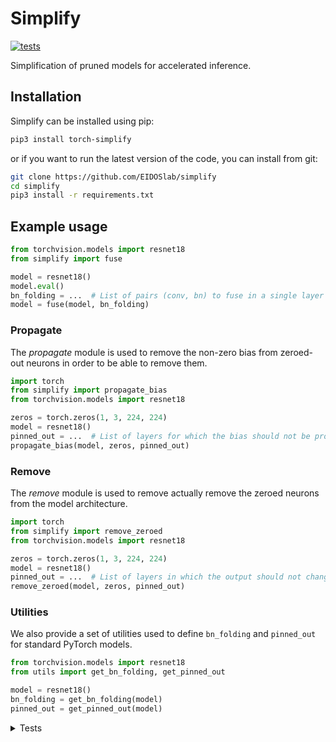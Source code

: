 # Simplify

[![tests](https://github.com/EIDOSlab/simplify/actions/workflows/test.yaml/badge.svg)](https://github.com/EIDOSlab/simplify/actions/workflows/test.yaml)

Simplification of pruned models for accelerated inference.

[comment]: <> (- [Installation]&#40;#installation&#41;)

[comment]: <> (- [Modules]&#40;#usage&#41;)

[comment]: <> (    - [Dataloaders]&#40;#dataloaders&#41;)

[comment]: <> (    - [Evaluation]&#40;#evalutation&#41;)

[comment]: <> (    - [Models]&#40;#models&#41;)

[comment]: <> (    - [Pruning]&#40;#pruning&#41;)

[comment]: <> (        - [CSNN]&#40;#CSNN&#41;)

[comment]: <> (        - [Pruning]&#40;#Pruning&#41;)

[comment]: <> (        - [Thresholding]&#40;#Thresholding&#41;)

[comment]: <> (    - [Utils]&#40;#Utils&#41;)

[comment]: <> (- [Contributing]&#40;#contributing&#41;   )

[comment]: <> (- [License]&#40;#license&#41;)

## Installation

Simplify can be installed using pip:

```bash
pip3 install torch-simplify
```

or if you want to run the latest version of the code, you can install from git:

```bash
git clone https://github.com/EIDOSlab/simplify
cd simplify
pip3 install -r requirements.txt
```

## Example usage

```python
from torchvision.models import resnet18
from simplify import fuse

model = resnet18()
model.eval()
bn_folding = ...  # List of pairs (conv, bn) to fuse in a single layer
model = fuse(model, bn_folding)
```

### Propagate

The *propagate* module is used to remove the non-zero bias from zeroed-out neurons in order to be able to remove them.

````python
import torch
from simplify import propagate_bias
from torchvision.models import resnet18

zeros = torch.zeros(1, 3, 224, 224)
model = resnet18()
pinned_out = ...  # List of layers for which the bias should not be propagated
propagate_bias(model, zeros, pinned_out)
````

### Remove

The *remove* module is used to remove actually remove the zeroed neurons from the model architecture.

````python
import torch
from simplify import remove_zeroed
from torchvision.models import resnet18

zeros = torch.zeros(1, 3, 224, 224)
model = resnet18()
pinned_out = ...  # List of layers in which the output should not change shape
remove_zeroed(model, zeros, pinned_out)
````

### Utilities

We also provide a set of utilities used to define `bn_folding` and `pinned_out` for standard PyTorch models.

````python
from torchvision.models import resnet18
from utils import get_bn_folding, get_pinned_out

model = resnet18()
bn_folding = get_bn_folding(model)
pinned_out = get_pinned_out(model)
````

<details>
<summary>
Tests
</summary>

#### Inference time benchmarks

Evaluation mode (fuses BatchNorm)

<!-- benchmark eval starts -->
Update timestamp 07/10/2021 10:49:31

Random structured pruning amount = 50.0%

| Architecture       | Dense time       | Pruned time      | Simplified time   |
|--------------------|------------------|------------------|-------------------|
| alexnet            | 0.0140s ± 0.0039 | 0.0188s ± 0.0049 | 0.0127s ± 0.0074  |
| densenet121        | 0.0691s ± 0.0073 | 0.0739s ± 0.0062 | 0.0472s ± 0.0067  |
| googlenet          | 0.0287s ± 0.0009 | 0.0286s ± 0.0011 | 0.0189s ± 0.0013  |
| inception_v3       | 0.0486s ± 0.0141 | 0.0520s ± 0.0018 | 0.0257s ± 0.0008  |
| mnasnet1_0         | 0.0295s ± 0.0037 | 0.0285s ± 0.0034 | 0.0309s ± 0.0017  |
| mobilenet_v3_large | 0.0275s ± 0.0025 | 0.0272s ± 0.0023 | 0.0275s ± 0.0014  |
| resnet50           | 0.0646s ± 0.0100 | 0.0597s ± 0.0022 | 0.0384s ± 0.0020  |
| resnext101_32x8d   | 0.2048s ± 0.0082 | 0.2047s ± 0.0106 | 0.1743s ± 0.0132  |
| shufflenet_v2_x2_0 | 0.0481s ± 0.0051 | 0.0470s ± 0.0041 | 0.0346s ± 0.0044  |
| squeezenet1_1      | 0.0159s ± 0.0025 | 0.0167s ± 0.0017 | 0.0102s ± 0.0012  |
| vgg19_bn           | 0.0961s ± 0.0041 | 0.0948s ± 0.0015 | 0.0377s ± 0.0007  |
| wide_resnet101_2   | 0.1722s ± 0.0368 | 0.1410s ± 0.0117 | 0.1037s ± 0.0067  |
<!-- benchmark eval ends -->

Training mode (keeps BatchNorm)

<!-- benchmark train starts -->
Update timestamp 07/10/2021 10:54:36

Random structured pruning amount = 50.0%

| Architecture       | Dense time       | Pruned time      | Simplified time   |
|--------------------|------------------|------------------|-------------------|
| alexnet            | 0.0154s ± 0.0004 | 0.0156s ± 0.0004 | 0.0121s ± 0.0005  |
| densenet121        | 0.1163s ± 0.0058 | 0.1029s ± 0.0063 | 0.0795s ± 0.0043  |
| googlenet          | 0.0368s ± 0.0014 | 0.0367s ± 0.0013 | 0.0269s ± 0.0019  |
| inception_v3       | 0.0759s ± 0.0023 | 0.0763s ± 0.0021 | 0.0410s ± 0.0007  |
| mnasnet1_0         | 0.0576s ± 0.0047 | 0.0577s ± 0.0048 | 0.0539s ± 0.0048  |
| mobilenet_v3_large | 0.0511s ± 0.0035 | 0.0491s ± 0.0024 | 0.0382s ± 0.0020  |
| resnet50           | 0.0753s ± 0.0015 | 0.0874s ± 0.0036 | 0.0594s ± 0.0026  |
| resnext101_32x8d   | 0.2540s ± 0.0095 | 0.2507s ± 0.0062 | 0.1993s ± 0.0042  |
| shufflenet_v2_x2_0 | 0.0559s ± 0.0044 | 0.0568s ± 0.0035 | 0.0611s ± 0.0058  |
| squeezenet1_1      | 0.0113s ± 0.0013 | 0.0103s ± 0.0004 | 0.0077s ± 0.0002  |
| vgg19_bn           | 0.0617s ± 0.0012 | 0.0658s ± 0.0018 | 0.0417s ± 0.0031  |
| wide_resnet101_2   | 0.1803s ± 0.0077 | 0.1856s ± 0.0142 | 0.1318s ± 0.0053  |
<!-- benchmark train ends -->

#### Status of torchvision.models

:heavy_check_mark:: all good

:x:: gives different results

:cursing_face:: an exception occurred

:man_shrugging:: test skipped due to failing of the previous one

Fuse BatchNorm

<!-- table fuse starts -->
Update timestamp 06/10/2021 20:26:15

|    Architecture    |  BatchNorm Folding  |  Bias Propagation  |   Simplification   |
|--------------------|---------------------|--------------------|--------------------|
|      alexnet       | :heavy_check_mark:  | :heavy_check_mark: | :heavy_check_mark: |
|    densenet121     | :heavy_check_mark:  | :heavy_check_mark: | :heavy_check_mark: |
|     googlenet      | :heavy_check_mark:  | :heavy_check_mark: | :heavy_check_mark: |
|    inception_v3    | :heavy_check_mark:  | :heavy_check_mark: | :heavy_check_mark: |
|     mnasnet1_0     | :heavy_check_mark:  | :heavy_check_mark: | :heavy_check_mark: |
| mobilenet_v3_large | :heavy_check_mark:  | :heavy_check_mark: | :heavy_check_mark: |
|      resnet50      | :heavy_check_mark:  | :heavy_check_mark: | :heavy_check_mark: |
|  resnext101_32x8d  | :heavy_check_mark:  | :heavy_check_mark: | :heavy_check_mark: |
| shufflenet_v2_x2_0 | :heavy_check_mark:  | :heavy_check_mark: | :heavy_check_mark: |
|   squeezenet1_1    | :heavy_check_mark:  | :heavy_check_mark: | :heavy_check_mark: |
|      vgg19_bn      | :heavy_check_mark:  | :heavy_check_mark: | :heavy_check_mark: |
|  wide_resnet101_2  | :heavy_check_mark:  | :heavy_check_mark: | :heavy_check_mark: |

<!-- table fuse ends -->

Keep BatchNorm

<!-- table no fuse starts -->
Update timestamp 06/10/2021 20:36:11

|    Architecture    |  BatchNorm Folding  |  Bias Propagation  |   Simplification   |
|--------------------|---------------------|--------------------|--------------------|
|      alexnet       | :heavy_check_mark:  | :heavy_check_mark: | :heavy_check_mark: |
|    densenet121     | :heavy_check_mark:  | :heavy_check_mark: | :heavy_check_mark: |
|     googlenet      | :heavy_check_mark:  | :heavy_check_mark: | :heavy_check_mark: |
|    inception_v3    | :heavy_check_mark:  | :heavy_check_mark: | :heavy_check_mark: |
|     mnasnet1_0     | :heavy_check_mark:  | :heavy_check_mark: | :heavy_check_mark: |
| mobilenet_v3_large | :heavy_check_mark:  | :heavy_check_mark: | :heavy_check_mark: |
|      resnet50      | :heavy_check_mark:  | :heavy_check_mark: | :heavy_check_mark: |
|  resnext101_32x8d  | :heavy_check_mark:  | :heavy_check_mark: | :heavy_check_mark: |
| shufflenet_v2_x2_0 | :heavy_check_mark:  | :heavy_check_mark: | :heavy_check_mark: |
|   squeezenet1_1    | :heavy_check_mark:  | :heavy_check_mark: | :heavy_check_mark: |
|      vgg19_bn      | :heavy_check_mark:  | :heavy_check_mark: | :heavy_check_mark: |
|  wide_resnet101_2  | :heavy_check_mark:  | :heavy_check_mark: | :heavy_check_mark: |

<!-- table no fuse ends -->
</details>